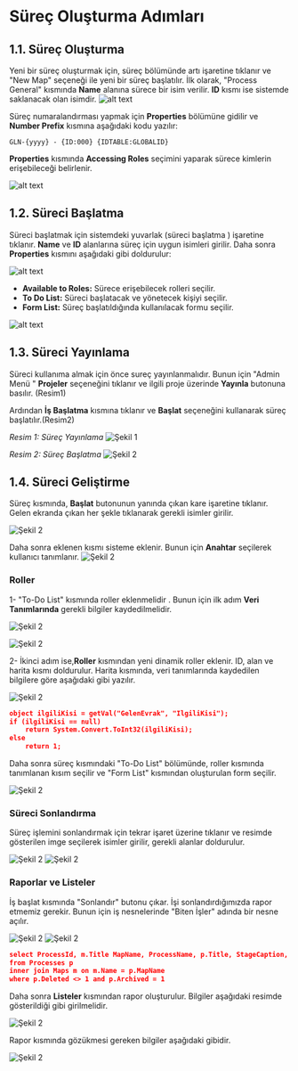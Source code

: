 # Süreç Oluşturma Adımları

## 1.1. Süreç Oluşturma

Yeni bir süreç oluşturmak için, süreç bölümünde artı işaretine tıklanır ve "New Map" seçeneği ile yeni bir süreç başlatılır. İlk olarak, "Process General" kısmında **Name** alanına sürece bir isim verilir. **ID** kısmı ise sistemde saklanacak olan isimdir.
![alt text](/TimyaBPM-Documents/surecc1.png) 

Süreç numaralandırması yapmak için **Properties** bölümüne gidilir ve **Number Prefix** kısmına aşağıdaki kodu yazılır:

`GLN-{yyyy} - {ID:000} {IDTABLE:GLOBALID}`

**Properties** kısmında **Accessing Roles** seçimini yaparak sürece kimlerin erişebileceği belirlenir.


![alt text](/TimyaBPM-Documents/surecc2.png) 



## 1.2. Süreci Başlatma

Süreci başlatmak için sistemdeki yuvarlak (süreci başlatma ) işaretine tıklanır. **Name** ve **ID** alanlarına süreç için uygun isimleri girilir. Daha sonra **Properties** kısmını aşağıdaki gibi doldurulur:

![alt text](/TimyaBPM-Documents/surecc3.png) 

- **Available to Roles:** Sürece erişebilecek rolleri seçilir.
- **To Do List:** Süreci başlatacak ve yönetecek kişiyi seçilir.
- **Form List:** Süreç başlatıldığında kullanılacak formu seçilir.


![alt text](/TimyaBPM-Documents/surecc4.png) 

## 1.3. Süreci Yayınlama

Süreci kullanıma almak için önce sureç yayınlanmalıdır. Bunun için "Admin Menü " **Projeler** seçeneğini tıklanır ve ilgili proje üzerinde **Yayınla** butonuna basılır. (Resim1)

Ardından **İş Başlatma** kısmına tıklanır ve **Başlat** seçeneğini kullanarak süreç başlatılır.(Resim2)

*Resim 1: Süreç Yayınlama*
![Şekil 1](/TimyaBPM-Documents/surecc5.png)  



*Resim 2: Süreç Başlatma*
![Şekil 2](/TimyaBPM-Documents/surecc6.png) 



## 1.4. Süreci Geliştirme

Süreç kısmında,  **Başlat** butonunun yanında çıkan kare işaretine tıklanır. Gelen ekranda çıkan her şekle tıklanarak gerekli isimler girilir.

![Şekil 2](/TimyaBPM-Documents/surecg1.png) 

Daha sonra eklenen kısmı sisteme eklenir. Bunun için  **Anahtar** seçilerek kullanıcı tanımlanır.
![Şekil 2](/TimyaBPM-Documents/surec2.png) 

### Roller

1- "To-Do List" kısmında roller eklenmelidir . Bunun için ilk adım **Veri Tanımlarında** gerekli bilgiler kaydedilmelidir.

![Şekil 2](/TimyaBPM-Documents/roller8.png)

![Şekil 2](/TimyaBPM-Documents/roller2.png)

2- İkinci adım ise,**Roller** kısmından yeni dinamik roller eklenir.  ID, alan ve harita kısmı doldurulur. Harita kısmında, veri tanımlarında kaydedilen bilgilere göre aşağıdaki gibi yazılır.

![Şekil 2](/TimyaBPM-Documents/roller1.png) 

```json
object ilgiliKisi = getVal("GelenEvrak", "IlgiliKisi");
if (ilgiliKisi == null)
    return System.Convert.ToInt32(ilgiliKisi);
else
    return 1;
```

 

Daha sonra süreç kısmındaki "To-Do List" bölümünde, roller kısmında tanımlanan kısım seçilir ve "Form List" kısmından oluşturulan form seçilir.


![Şekil 2](/TimyaBPM-Documents/roller3.png) 

### Süreci Sonlandırma
Süreç işlemini sonlandırmak için tekrar işaret üzerine tıklanır ve resimde gösterilen imge seçilerek isimler girilir, gerekli alanlar doldurulur.

![Şekil 2](/TimyaBPM-Documents/son1.png) 
![Şekil 2](/TimyaBPM-Documents/son2.png) 


### Raporlar ve Listeler

İş başlat kısmında "Sonlandır" butonu çıkar. İşi sonlandırdığımızda rapor etmemiz gerekir. Bunun için iş nesnelerinde "Biten İşler" adında bir nesne açılır.

![Şekil 2](/TimyaBPM-Documents/son3.png) 
![Şekil 2](/TimyaBPM-Documents/rapor.png) 

```json
select ProcessId, m.Title MapName, ProcessName, p.Title, StageCaption, CreatedTime, UpdatedTime, DoubleField1, StringField1, StringField2 
from Processes p 
inner join Maps m on m.Name = p.MapName 
where p.Deleted <> 1 and p.Archived = 1
```

Daha sonra **Listeler** kısmından rapor oluşturulur. Bilgiler aşağıdaki resimde gösterildiği gibi girilmelidir.

![Şekil 2](/TimyaBPM-Documents/rapor2.png) 

Rapor kısmında gözükmesi gereken bilgiler aşağıdaki gibidir.

![Şekil 2](/TimyaBPM-Documents/rapor3.png) 
